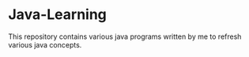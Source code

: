 # Java-Learning
This repository contains various java programs written by me to refresh various java concepts.
